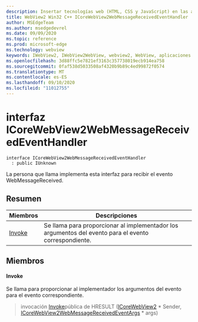 ```yaml
---
description: Insertar tecnologías web (HTML, CSS y JavaScript) en las aplicaciones nativas con el control Microsoft Edge WebView2
title: WebView2 Win32 C++ ICoreWebView2WebMessageReceivedEventHandler
author: MSEdgeTeam
ms.author: msedgedevrel
ms.date: 09/09/2020
ms.topic: reference
ms.prod: microsoft-edge
ms.technology: webview
keywords: IWebView2, IWebView2WebView, webview2, WebView, aplicaciones Win32, Win32, Edge, ICoreWebView2, ICoreWebView2Controller, control de explorador, HTML Edge, ICoreWebView2WebMessageReceivedEventHandler
ms.openlocfilehash: 3d88ffc5e7821ef3163c357738019ecb914ea758
ms.sourcegitcommit: 0faf538d5033508af4320b9b89c4ed99872f0574
ms.translationtype: MT
ms.contentlocale: es-ES
ms.lasthandoff: 09/10/2020
ms.locfileid: "11012755"
---
```

# interfaz ICoreWebView2WebMessageReceivedEventHandler 

```
interface ICoreWebView2WebMessageReceivedEventHandler
  : public IUnknown
```

La persona que llama implementa esta interfaz para recibir el evento WebMessageReceived.

## Resumen

 Miembros                        | Descripciones
--------------------------------|---------------------------------------------
[Invoke](#invoke) | Se llama para proporcionar al implementador los argumentos del evento para el evento correspondiente.

## Miembros

#### Invoke 

Se llama para proporcionar al implementador los argumentos del evento para el evento correspondiente.

> invocación [Invoke](#invoke)pública de HRESULT ([ICoreWebView2](icorewebview2.md) * Sender, [ICoreWebView2WebMessageReceivedEventArgs](icorewebview2webmessagereceivedeventargs.md) * args)

